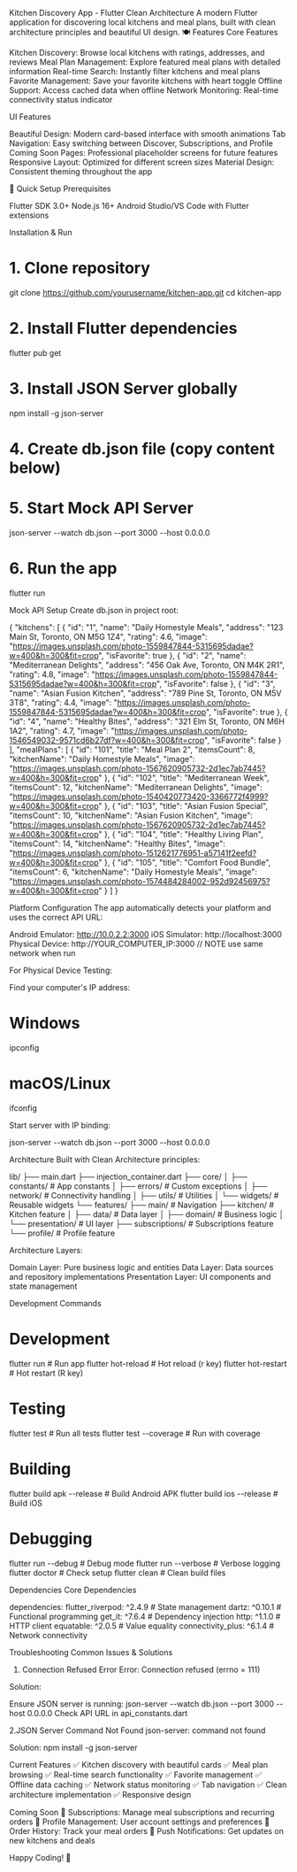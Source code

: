 Kitchen Discovery App - Flutter Clean Architecture
A modern Flutter application for discovering local kitchens and meal plans, built with clean architecture principles and beautiful UI design.
🍽️ Features
Core Features

Kitchen Discovery: Browse local kitchens with ratings, addresses, and reviews
Meal Plan Management: Explore featured meal plans with detailed information
Real-time Search: Instantly filter kitchens and meal plans
Favorite Management: Save your favorite kitchens with heart toggle
Offline Support: Access cached data when offline
Network Monitoring: Real-time connectivity status indicator

UI Features

Beautiful Design: Modern card-based interface with smooth animations
Tab Navigation: Easy switching between Discover, Subscriptions, and Profile
Coming Soon Pages: Professional placeholder screens for future features
Responsive Layout: Optimized for different screen sizes
Material Design: Consistent theming throughout the app

🚀 Quick Setup
Prerequisites

Flutter SDK 3.0+
Node.js 16+
Android Studio/VS Code with Flutter extensions

Installation & Run

# 1. Clone repository
git clone https://github.com/yourusername/kitchen-app.git
cd kitchen-app

# 2. Install Flutter dependencies
flutter pub get

# 3. Install JSON Server globally
npm install -g json-server

# 4. Create db.json file (copy content below)

# 5. Start Mock API Server
json-server --watch db.json --port 3000 --host 0.0.0.0

# 6. Run the app
flutter run

 Mock API Setup
Create db.json in project root:


{
  "kitchens": [
    {
      "id": "1",
      "name": "Daily Homestyle Meals",
      "address": "123 Main St, Toronto, ON M5G 1Z4",
      "rating": 4.6,
      "image": "https://images.unsplash.com/photo-1559847844-5315695dadae?w=400&h=300&fit=crop",
      "isFavorite": true
    },
    {
      "id": "2",
      "name": "Mediterranean Delights",
      "address": "456 Oak Ave, Toronto, ON M4K 2R1",
      "rating": 4.8,
      "image": "https://images.unsplash.com/photo-1559847844-5315695dadae?w=400&h=300&fit=crop",
      "isFavorite": false
    },
    {
      "id": "3",
      "name": "Asian Fusion Kitchen",
      "address": "789 Pine St, Toronto, ON M5V 3T8",
      "rating": 4.4,
      "image": "https://images.unsplash.com/photo-1559847844-5315695dadae?w=400&h=300&fit=crop",
      "isFavorite": true
    },
    {
      "id": "4",
      "name": "Healthy Bites",
      "address": "321 Elm St, Toronto, ON M6H 1A2",
      "rating": 4.7,
      "image": "https://images.unsplash.com/photo-1546549032-9571cd6b27df?w=400&h=300&fit=crop",
      "isFavorite": false
    }
  ],
  "mealPlans": [
    {
      "id": "101",
      "title": "Meal Plan 2",
      "itemsCount": 8,
      "kitchenName": "Daily Homestyle Meals",
      "image": "https://images.unsplash.com/photo-1567620905732-2d1ec7ab7445?w=400&h=300&fit=crop"
    },
    {
      "id": "102",
      "title": "Mediterranean Week",
      "itemsCount": 12,
      "kitchenName": "Mediterranean Delights",
      "image": "https://images.unsplash.com/photo-1540420773420-3366772f4999?w=400&h=300&fit=crop"
    },
    {
      "id": "103",
      "title": "Asian Fusion Special",
      "itemsCount": 10,
      "kitchenName": "Asian Fusion Kitchen",
      "image": "https://images.unsplash.com/photo-1567620905732-2d1ec7ab7445?w=400&h=300&fit=crop"
    },
    {
      "id": "104",
      "title": "Healthy Living Plan",
      "itemsCount": 14,
      "kitchenName": "Healthy Bites",
      "image": "https://images.unsplash.com/photo-1512621776951-a57141f2eefd?w=400&h=300&fit=crop"
    },
    {
      "id": "105",
      "title": "Comfort Food Bundle",
      "itemsCount": 6,
      "kitchenName": "Daily Homestyle Meals",
      "image": "https://images.unsplash.com/photo-1574484284002-952d92456975?w=400&h=300&fit=crop"
    }
  ]
}


Platform Configuration
The app automatically detects your platform and uses the correct API URL:

Android Emulator: http://10.0.2.2:3000
iOS Simulator: http://localhost:3000
Physical Device: http://YOUR_COMPUTER_IP:3000 // NOTE use same network when run


For Physical Device Testing:

Find your computer's IP address:

# Windows
ipconfig

# macOS/Linux
ifconfig


Start server with IP binding:

json-server --watch db.json --port 3000 --host 0.0.0.0


Architecture
Built with Clean Architecture principles:

lib/
├── main.dart
├── injection_container.dart
├── core/
│   ├── constants/          # App constants
│   ├── errors/             # Custom exceptions
│   ├── network/            # Connectivity handling
│   ├── utils/              # Utilities
│   └── widgets/            # Reusable widgets
└── features/
    ├── main/               # Navigation
    ├── kitchen/            # Kitchen feature
    │   ├── data/           # Data layer
    │   ├── domain/         # Business logic
    │   └── presentation/   # UI layer
    ├── subscriptions/      # Subscriptions feature
    └── profile/            # Profile feature


Architecture Layers:

Domain Layer: Pure business logic and entities
Data Layer: Data sources and repository implementations
Presentation Layer: UI components and state management

Development Commands

# Development
flutter run                    # Run app
flutter hot-reload            # Hot reload (r key)
flutter hot-restart           # Hot restart (R key)

# Testing
flutter test                  # Run all tests
flutter test --coverage      # Run with coverage

# Building
flutter build apk --release   # Build Android APK
flutter build ios --release   # Build iOS

# Debugging
flutter run --debug           # Debug mode
flutter run --verbose         # Verbose logging
flutter doctor               # Check setup
flutter clean                # Clean build files

Dependencies
Core Dependencies

dependencies:
  flutter_riverpod: ^2.4.9      # State management
  dartz: ^0.10.1                # Functional programming
  get_it: ^7.6.4                # Dependency injection
  http: ^1.1.0                  # HTTP client
  equatable: ^2.0.5             # Value equality
  connectivity_plus: ^6.1.4     # Network connectivity

Troubleshooting
Common Issues & Solutions
1. Connection Refused Error
Error: Connection refused (errno = 111)

Solution:

Ensure JSON server is running: json-server --watch db.json --port 3000 --host 0.0.0.0
Check API URL in api_constants.dart

2.JSON Server Command Not Found
json-server: command not found

Solution: npm install -g json-server


Current Features
✅ Kitchen discovery with beautiful cards
✅ Meal plan browsing
✅ Real-time search functionality
✅ Favorite management
✅ Offline data caching
✅ Network status monitoring
✅ Tab navigation
✅ Clean architecture implementation
✅ Responsive design


 Coming Soon
🔄 Subscriptions: Manage meal subscriptions and recurring orders
🔄 Profile Management: User account settings and preferences
🔄 Order History: Track your meal orders
🔄 Push Notifications: Get updates on new kitchens and deals



Happy Coding! 🚀